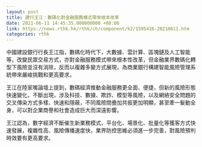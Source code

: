 ```yaml
---
layout: post
title: 建行王江：數碼化對金融服務模式帶來根本改革
date: 2021-06-11 14:45:35.000000000 +08:00
link: https://news.rthk.hk/rthk/ch/component/k2/1595416-20210611.htm
categories: rthk
---
```


中國建設銀行行長王江指，數碼化時代下，大數據、雲計算、區塊鏈及人工智能等，改變民眾交易方式，亦對金融服務模式帶來根本性改革，但金融業界數碼化轉型下風險並沒有消除，反而以複雜多變方式展現，為商業銀行構建智能風險管理系統帶來嚴峻挑戰和更高要求。

王江在陸家嘴論壇上提到，數碼經濟推動金融服務更全面、便捷，但新的風險形態快速變化，不斷出現，涉及科技、數據、欺詐、模型等風險，以及網絡安全問題的交叉傳染方式多樣、快速和隱蔽，不同風險間疊加共振更加明顯，甚至牽一髮動全身，可以對企業商譽和社會造成巨大而深遠影響。

王江認為，數字經濟不斷催生新業務模式，平台化、場景化、批量化等獲客方式快速發展，複雜性高、風險傳播速度快，業界防控思維必須進一步完善，對風險預判時效要有更高要求。
